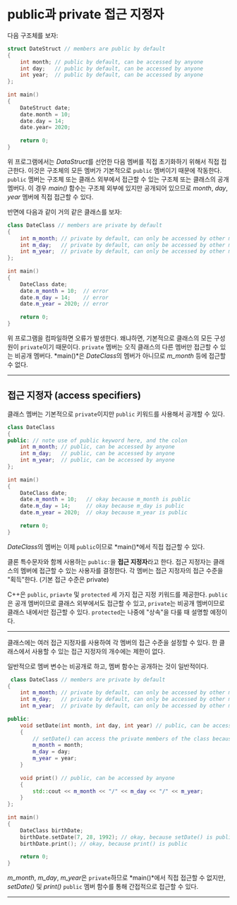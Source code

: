 # public과 private 접근 지정자

다음 구조체를 보자:

```cpp
struct DateStruct // members are public by default
{
    int month; // public by default, can be accessed by anyone
    int day;   // public by default, can be accessed by anyone
    int year;  // public by default, can be accessed by anyone
};
 
int main()
{
    DateStruct date;
    date.month = 10;
    date.day = 14;
    date.year= 2020;
 
    return 0;
}
```

위 프로그램에서는 *DataStruct*를 선언한 다음 멤버를 직접 초기화하기 위해서 직접 접근한다. 이것은 구조체의 모든 멤버가 기본적으로 `public` 멤버이기 때문에 작동한다. `public` 멤버는 구조체 또는 클래스 외부에서 접근할 수 있는 구조체 또는 클래스의 공개 멤버다. 이 경우 *main()* 함수는 구조체 외부에 있지만 공개되어 있으므로 *month*, *day*, *year* 멤버에 직접 접근할 수 있다.

반면에 다음과 같이 거의 같은 클래스를 보자:

```cpp
class DateClass // members are private by default
{
    int m_month; // private by default, can only be accessed by other members
    int m_day;   // private by default, can only be accessed by other members
    int m_year;  // private by default, can only be accessed by other members
};
 
int main()
{
    DateClass date;
    date.m_month = 10;  // error
    date.m_day = 14;    // error
    date.m_year = 2020; // error
 
    return 0;
}
```

위 프로그램을 컴파일하면 오류가 발생한다. 왜냐하면, 기본적으로 클래스의 모든 구성원이 `private`이기 때문이다. `private` 멤버는 오직 클래스의 다른 멤버만 접근할 수 있는 비공개 멤버다. *main()*은 *DateClass*의 멤버가 아니므로 *m_month* 등에 접근할 수 없다.

---

## 접근 지정자 (access specifiers)

클래스 멤버는 기본적으로 `private`이지만 `public` 키워드를 사용해서 공개할 수 있다.

```cpp
class DateClass
{
public: // note use of public keyword here, and the colon
    int m_month; // public, can be accessed by anyone
    int m_day;   // public, can be accessed by anyone
    int m_year;  // public, can be accessed by anyone
};
 
int main()
{
    DateClass date;
    date.m_month = 10;   // okay because m_month is public
    date.m_day = 14;     // okay because m_day is public
    date.m_year = 2020;  // okay because m_year is public
 
    return 0;
}
```

*DateClass*의 멤버는 이제 `public`이므로 *main()*에서 직접 접근할 수 있다.

클론 특수문자와 함께 사용하는 `public:`을 **접근 지정자**라고 한다. 접근 지정자는 클래스의 멤버에 접근할 수 있는 사용자를 결정한다. 각 멤버는 접근 지정자의 접근 수준을 "획득"한다. (기본 접근 수준은 private)

C++은 `public`, `priavte` 및 `protected` 세 가지 접근 지정 키워드를 제공한다. `public`은 공개 멤버이므로 클래스 외부에서도 접근할 수 있고, `private`는 비공개 멤버이므로 클래스 내에서만 접근할 수 있다. `protected`는 나중에 "상속"을 다룰 때 설명할 예정이다.

---

클래스에는 여러 접근 지정자를 사용하여 각 멤버의 접근 수준을 설정할 수 있다. 한 클래스에서 사용할 수 있는 접근 지정자의 개수에는 제한이 없다.

일반적으로 멤버 변수는 비공개로 하고, 멤버 함수는 공개하는 것이 일반적이다.

```cpp
 class DateClass // members are private by default
{
    int m_month; // private by default, can only be accessed by other members
    int m_day;   // private by default, can only be accessed by other members
    int m_year;  // private by default, can only be accessed by other members
 
public:
    void setDate(int month, int day, int year) // public, can be accessed by anyone
    {
        // setDate() can access the private members of the class because it is a member of the class itself
        m_month = month;
        m_day = day;
        m_year = year;
    }
 
    void print() // public, can be accessed by anyone
    {
        std::cout << m_month << "/" << m_day << "/" << m_year;
    }
};
 
int main()
{
    DateClass birthDate;
    birthDate.setDate(7, 28, 1992); // okay, because setDate() is public
    birthDate.print(); // okay, because print() is public
 
    return 0;
}
```

*m_month*, *m_day*, *m_year*은 `private`하므로 *main()*에서 직접 접근할 수 없지만, *setDate()* 및 *print()* `public` 멤버 함수를 통해 간접적으로 접근할 수 있다.

---